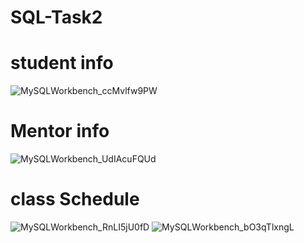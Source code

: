 # SQL-Task2
# student info
![MySQLWorkbench_ccMvlfw9PW](https://github.com/MegaArasan/SQL-Task2/blob/master/MySQLWorkbench_ccMvlfw9PW.png?raw=true)
# Mentor info
![MySQLWorkbench_UdIAcuFQUd](https://github.com/MegaArasan/SQL-Task2/blob/master/MySQLWorkbench_UdIAcuFQUd.png?raw=true)
# class Schedule
![MySQLWorkbench_RnLI5jU0fD](https://github.com/MegaArasan/SQL-Task2/blob/master/MySQLWorkbench_RnLI5jU0fD.png?raw=true)
![MySQLWorkbench_bO3qTlxngL](https://github.com/MegaArasan/SQL-Task2/blob/master/MySQLWorkbench_bO3qTlxngL.png?raw=true)
